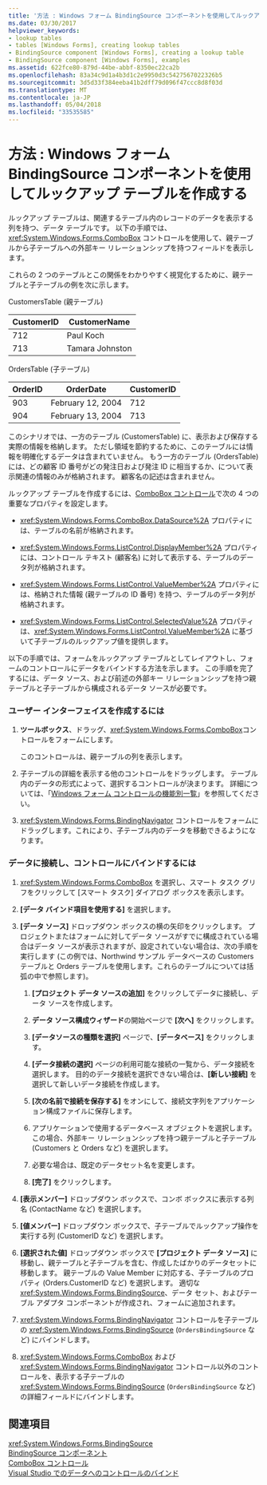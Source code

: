 ```yaml
---
title: '方法 : Windows フォーム BindingSource コンポーネントを使用してルックアップ テーブルを作成する'
ms.date: 03/30/2017
helpviewer_keywords:
- lookup tables
- tables [Windows Forms], creating lookup tables
- BindingSource component [Windows Forms], creating a lookup table
- BindingSource component [Windows Forms], examples
ms.assetid: 622fce80-879d-44be-abbf-8350ec22ca2b
ms.openlocfilehash: 83a34c9d1a4b3d1c2e9950d3c5427567022326b5
ms.sourcegitcommit: 3d5d33f384eeba41b2dff79d096f47ccc8d8f03d
ms.translationtype: MT
ms.contentlocale: ja-JP
ms.lasthandoff: 05/04/2018
ms.locfileid: "33535585"
---
```

# <a name="how-to-create-a-lookup-table-with-the-windows-forms-bindingsource-component"></a>方法 : Windows フォーム BindingSource コンポーネントを使用してルックアップ テーブルを作成する
ルックアップ テーブルは、関連するテーブル内のレコードのデータを表示する列を持つ、データ テーブルです。 以下の手順では、<xref:System.Windows.Forms.ComboBox> コントロールを使用して、親テーブルから子テーブルへの外部キー リレーションシップを持つフィールドを表示します。  
  
 これらの 2 つのテーブルとこの関係をわかりやすく視覚化するために、親テーブルと子テーブルの例を次に示します。  
  
 CustomersTable (親テーブル)  
  
|CustomerID|CustomerName|  
|----------------|------------------|  
|712|Paul Koch|  
|713|Tamara Johnston|  
  
 OrdersTable (子テーブル)  
  
|OrderID|OrderDate|CustomerID|  
|-------------|---------------|----------------|  
|903|February 12, 2004|712|  
|904|February 13, 2004|713|  
  
 このシナリオでは、一方のテーブル (CustomersTable) に、表示および保存する実際の情報を格納します。 ただし領域を節約するために、このテーブルには情報を明確化するデータは含まれていません。 もう一方のテーブル (OrdersTable) には、どの顧客 ID 番号がどの発注日および発注 ID に相当するか、について表示関連の情報のみが格納されます。 顧客名の記述は含まれません。  
  
 ルックアップ テーブルを作成するには、[ComboBox コントロール](../../../../docs/framework/winforms/controls/combobox-control-windows-forms.md)で次の 4 つの重要なプロパティを設定します。  
  
-   <xref:System.Windows.Forms.ComboBox.DataSource%2A> プロパティには、テーブルの名前が格納されます。  
  
-   <xref:System.Windows.Forms.ListControl.DisplayMember%2A> プロパティには、コントロール テキスト (顧客名) に対して表示する、テーブルのデータ列が格納されます。  
  
-   <xref:System.Windows.Forms.ListControl.ValueMember%2A> プロパティには、格納された情報 (親テーブルの ID 番号) を持つ、テーブルのデータ列が格納されます。  
  
-   <xref:System.Windows.Forms.ListControl.SelectedValue%2A> プロパティは、<xref:System.Windows.Forms.ListControl.ValueMember%2A> に基づいて子テーブルのルックアップ値を提供します。  
  
 以下の手順では、フォームをルックアップ テーブルとしてレイアウトし、フォームのコントロールにデータをバインドする方法を示します。 この手順を完了するには、データ ソース、および前述の外部キー リレーションシップを持つ親テーブルと子テーブルから構成されるデータ ソースが必要です。  
  
### <a name="to-create-the-user-interface"></a>ユーザー インターフェイスを作成するには  
  
1.  **ツールボックス**、ドラッグ、<xref:System.Windows.Forms.ComboBox>コントロールをフォームにします。  
  
     このコントロールは、親テーブルの列を表示します。  
  
2.  子テーブルの詳細を表示する他のコントロールをドラッグします。 テーブル内のデータの形式によって、選択するコントロールが決まります。 詳細については、「[Windows フォーム コントロールの機能別一覧](../../../../docs/framework/winforms/controls/windows-forms-controls-by-function.md)」を参照してください。  
  
3.  <xref:System.Windows.Forms.BindingNavigator> コントロールをフォームにドラッグします。これにより、子テーブル内のデータを移動できるようになります。  
  
### <a name="to-connect-to-the-data-and-bind-it-to-controls"></a>データに接続し、コントロールにバインドするには  
  
1.  <xref:System.Windows.Forms.ComboBox> を選択し、スマート タスク グリフをクリックして [スマート タスク] ダイアログ ボックスを表示します。  
  
2.  **[データ バインド項目を使用する]** を選択します。  
  
3.  **[データ ソース]** ドロップダウン ボックスの横の矢印をクリックします。 プロジェクトまたはフォームに対してデータ ソースがすでに構成されている場合はデータ ソースが表示されますが、設定されていない場合は、次の手順を実行します (この例では、Northwind サンプル データベースの Customers テーブルと Orders テーブルを使用します。これらのテーブルについては括弧の中で参照します)。  
  
    1.  **[プロジェクト データ ソースの追加]** をクリックしてデータに接続し、データ ソースを作成します。  
  
    2.  **データ ソース構成ウィザード**の開始ページで **[次へ]** をクリックします。  
  
    3.  **[データソースの種類を選択]** ページで、**[データベース]** をクリックします。  
  
    4.  **[データ接続の選択]** ページの利用可能な接続の一覧から、データ接続を選択します。 目的のデータ接続を選択できない場合は、**[新しい接続]** を選択して新しいデータ接続を作成します。  
  
    5.  **[次の名前で接続を保存する]** をオンにして、接続文字列をアプリケーション構成ファイルに保存します。  
  
    6.  アプリケーションで使用するデータベース オブジェクトを選択します。 この場合、外部キー リレーションシップを持つ親テーブルと子テーブル (Customers と Orders など) を選択します。  
  
    7.  必要な場合は、既定のデータセット名を変更します。  
  
    8.  **[完了]** をクリックします。  
  
4.  **[表示メンバー]** ドロップダウン ボックスで、コンボ ボックスに表示する列名 (ContactName など) を選択します。  
  
5.  **[値メンバー]** ドロップダウン ボックスで、子テーブルでルックアップ操作を実行する列 (CustomerID など) を選択します。  
  
6.  **[選択された値]** ドロップダウン ボックスで **[プロジェクト データ ソース]** に移動し、親テーブルと子テーブルを含む、作成したばかりのデータセットに移動します。 親テーブルの Value Member に対応する、子テーブルのプロパティ (Orders.CustomerID など) を選択します。 適切な <xref:System.Windows.Forms.BindingSource>、データ セット、およびテーブル アダプタ コンポーネントが作成され、フォームに追加されます。  
  
7.  <xref:System.Windows.Forms.BindingNavigator> コントロールを子テーブルの <xref:System.Windows.Forms.BindingSource> (`OrdersBindingSource` など) にバインドします。  
  
8.  <xref:System.Windows.Forms.ComboBox> および <xref:System.Windows.Forms.BindingNavigator> コントロール以外のコントロールを、表示する子テーブルの <xref:System.Windows.Forms.BindingSource> (`OrdersBindingSource` など) の詳細フィールドにバインドします。  
  
## <a name="see-also"></a>関連項目  
 <xref:System.Windows.Forms.BindingSource>  
 [BindingSource コンポーネント](../../../../docs/framework/winforms/controls/bindingsource-component.md)  
 [ComboBox コントロール](../../../../docs/framework/winforms/controls/combobox-control-windows-forms.md)  
 [Visual Studio でのデータへのコントロールのバインド](/visualstudio/data-tools/bind-controls-to-data-in-visual-studio)

